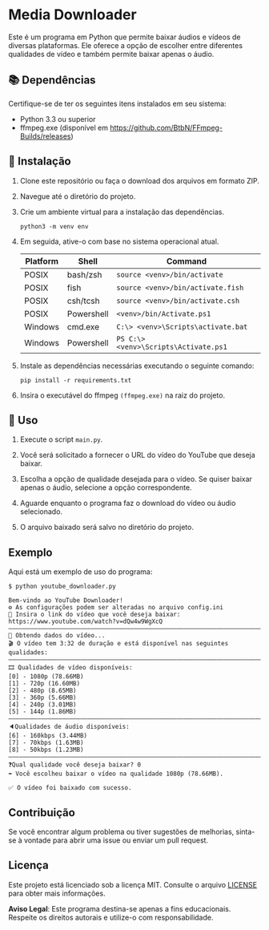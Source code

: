 # Media Downloader

Este é um programa em Python que permite baixar áudios e vídeos de diversas plataformas. Ele oferece a opção de escolher entre diferentes qualidades de vídeo e também permite baixar apenas o áudio.

## 📚 Dependências

Certifique-se de ter os seguintes itens instalados em seu sistema:

- Python 3.3 ou superior
- ffmpeg.exe (disponível em https://github.com/BtbN/FFmpeg-Builds/releases)

## 📂 Instalação

1. Clone este repositório ou faça o download dos arquivos em formato ZIP.

2. Navegue até o diretório do projeto.

3. Crie um ambiente virtual para a instalação das dependências.

   ```shell
   python3 -m venv env
   ```

4. Em seguida, ative-o com base no sistema operacional atual.

   | Platform | Shell      | Command                               |
   | -------- | ---------- | ------------------------------------- |
   | POSIX    | bash/zsh   | `source <venv>/bin/activate`          |
   | POSIX    | fish       | `source <venv>/bin/activate.fish`     |
   | POSIX    | csh/tcsh   | `source <venv>/bin/activate.csh`      |
   | POSIX    | Powershell | `<venv>/bin/Activate.ps1`             |
   | Windows  | cmd.exe    | `C:\> <venv>\Scripts\activate.bat`    |
   | Windows  | Powershell | `PS C:\> <venv>\Scripts\Activate.ps1` |

5. Instale as dependências necessárias executando o seguinte comando:

   ```shell
   pip install -r requirements.txt
   ```

6. Insira o executável do ffmpeg `(ffmpeg.exe)` na raiz do projeto.

## 🔧 Uso

1. Execute o script `main.py`.

2. Você será solicitado a fornecer o URL do vídeo do YouTube que deseja baixar.

3. Escolha a opção de qualidade desejada para o vídeo. Se quiser baixar apenas o áudio, selecione a opção correspondente.

4. Aguarde enquanto o programa faz o download do vídeo ou áudio selecionado.

5. O arquivo baixado será salvo no diretório do projeto.

## Exemplo

Aqui está um exemplo de uso do programa:

```shell
$ python youtube_downloader.py

Bem-vindo ao YouTube Downloader!
⚙️ As configurações podem ser alteradas no arquivo config.ini
🔗 Insira o link do vídeo que você deseja baixar: https://www.youtube.com/watch?v=dQw4w9WgXcQ
―――――――――――――――――――――――――――――――――――――――――――――――――――――――――――――――――――――――――――――
🔄 Obtendo dados do vídeo...
🎬 O vídeo tem 3:32 de duração e está disponível nas seguintes qualidades:
―――――――――――――――――――――――――――――――――――――――――――――――――――――――――――――――――――――――――――――
🎞️ Qualidades de vídeo disponíveis:
[0] - 1080p (78.66MB)
[1] - 720p (16.60MB)
[2] - 480p (8.65MB)
[3] - 360p (5.66MB)
[4] - 240p (3.01MB)
[5] - 144p (1.86MB)
―――――――――――――――――――――――――――――――――――――――――――――――――――――――――――――――――――――――――――――
🔈Qualidades de áudio disponíveis:
[6] - 160kbps (3.44MB)
[7] - 70kbps (1.63MB)
[8] - 50kbps (1.23MB)
―――――――――――――――――――――――――――――――――――――――――――――――――――――――――――――――――――――――――――――
❓Qual qualidade você deseja baixar? 0
➡️ Você escolheu baixar o vídeo na qualidade 1080p (78.66MB).

✅ O vídeo foi baixado com sucesso.
```

## Contribuição

Se você encontrar algum problema ou tiver sugestões de melhorias, sinta-se à vontade para abrir uma issue ou enviar um pull request.

## Licença

Este projeto está licenciado sob a licença MIT. Consulte o arquivo [LICENSE](LICENSE) para obter mais informações.

**Aviso Legal**: Este programa destina-se apenas a fins educacionais. Respeite os direitos autorais e utilize-o com responsabilidade.
